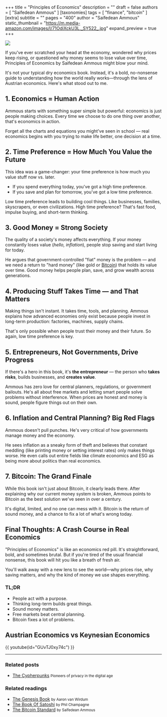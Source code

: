 +++
title = "Principles of Economics"
description = ""
draft = false
authors = [ "Saifedean Ammous" ]
[taxonomies]
tags = [ "finance", "bitcoin" ]
[extra]
subtitle = ""
pages = "400"
author = "Saifedean Ammous"
static_thumbnail = "https://m.media-amazon.com/images/I/71OdiXckU3L._SY522_.jpg"
expand_preview = true
+++

<img border="0" src="https://m.media-amazon.com/images/I/71OdiXckU3L._SY522_.jpg" >

If you've ever scratched your head at the economy, wondered why prices keep rising, or questioned why money seems to lose value over time, Principles of Economics by Saifedean Ammous might blow your mind.

It's not your typical dry economics book. Instead, it's a bold, no-nonsense guide to understanding how the world really works—through the lens of Austrian economics. Here's what stood out to me.

<!-- more -->

## 1. Economics = Human Action

Ammous starts with something super simple but powerful: economics is just people making choices. Every time we choose to do one thing over another, that's economics in action.

Forget all the charts and equations you might've seen in school — real economics begins with you trying to make life better, one decision at a time.

## 2. Time Preference = How Much You Value the Future

This idea was a game-changer: your time preference is how much you value stuff now vs. later.
- If you spend everything today, you've got a high time preference.
- If you save and plan for tomorrow, you've got a low time preference.

Low time preference leads to building cool things. Like businesses, families, skyscrapers, or even civilizations. High time preference? That's fast food, impulse buying, and short-term thinking.

## 3. Good Money = Strong Society

The quality of a society's money affects everything. If your money constantly loses value (_hello, inflation_), people stop saving and start living for today.

He argues that government-controlled "fiat" money is the problem — and we need a return to "hard money" (like gold or [Bitcoin](/tags/bitcoin/)) that holds its value over time. Good money helps people plan, save, and grow wealth across generations.

## 4. Producing Stuff Takes Time — and That Matters

Making things isn't instant. It takes time, tools, and planning. Ammous explains how advanced economies only exist because people invest in long-term production: factories, machines, supply chains.

That's only possible when people trust their money and their future. So again, low time preference is key.

## 5. Entrepreneurs, Not Governments, Drive Progress

If there's a hero in this book, it's **the entrepreneur** — the person who **takes risks**, builds businesses, and **creates value**.

Ammous has zero love for central planners, regulations, or government bailouts. He's all about free markets and letting smart people solve problems without interference. When prices are honest and money is sound, people figure things out on their own.

## 6. Inflation and Central Planning? Big Red Flags

Ammous doesn't pull punches. He's very critical of how governments manage money and the economy.

He sees inflation as a sneaky form of theft and believes that constant meddling (like printing money or setting interest rates) only makes things worse. He even calls out entire fields like climate economics and ESG as being more about politics than real economics.

## 7. Bitcoin: The Grand Finale

While this book isn't just about Bitcoin, it clearly leads there. After explaining why our current money system is broken, Ammous points to Bitcoin as the best solution we've seen in over a century.

It's digital, limited, and no one can mess with it. Bitcoin is the return of sound money, and a chance to fix a lot of what's wrong today.

## Final Thoughts: A Crash Course in Real Economics

"Principles of Economics" is like an economics red pill. It's straightforward, bold, and sometimes brutal. But if you're tired of the usual financial nonsense, this book will hit you like a breath of fresh air.

You'll walk away with a new lens to see the world—why prices rise, why saving matters, and why the kind of money we use shapes everything.


### TL;DR

- People act with a purpose.
- Thinking long-term builds great things.
- Sound money matters.
- Free markets beat central planning.
- Bitcoin fixes a lot of problems.

## Austrian Economics vs Keynesian Economics

{{ youtube(id="GUvTJ0xy74c") }}

---

### Related posts

- [The Cypherpunks](/blog/the-cypherpunks) <small>Pioneers of privacy in the digital age</small>

### Related readings

- [The Genesis Book](/readings/the-genesis-book/) <small>by Aaron van Wirdum</small>
- [The Book Of Satoshi](/readings/the-book-of-satoshi/) <small>by Phil Champagne</small>
- [The Bitcoin Standard](/readings/the-bitcoin-standard/) <small>by Saifedean Ammous</small>
